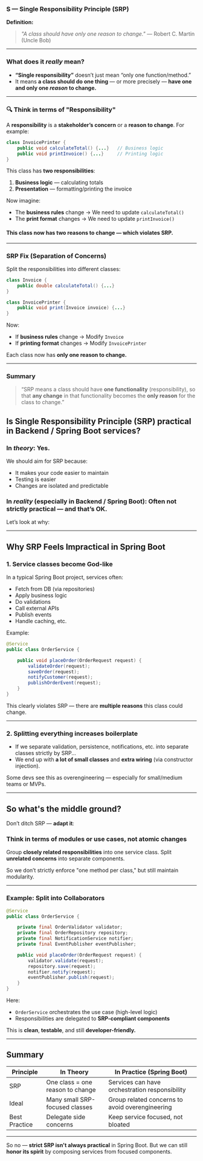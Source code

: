 
###  **S** — Single Responsibility Principle (SRP)

**Definition:**

> *"A class should have only one reason to change."* — Robert C. Martin (Uncle Bob)

---

###  What does it *really* mean?

* **“Single responsibility”** doesn’t just mean “only one function/method.”
* It means **a class should do one thing** — or more precisely — **have one and only one *reason* to change.**

---

### 🔍 Think in terms of "Responsibility"

A **responsibility** is a **stakeholder’s concern** or a **reason to change**.
For example:

```java
class InvoicePrinter {
    public void calculateTotal() {...}   // Business logic
    public void printInvoice() {...}     // Printing logic
}
```

This class has **two responsibilities**:

1. **Business logic** — calculating totals
2. **Presentation** — formatting/printing the invoice

Now imagine:

* The **business rules** change → We need to update `calculateTotal()`
* The **print format** changes → We need to update `printInvoice()`

#### This class now has **two reasons to change** — which violates SRP.

---

### SRP Fix (Separation of Concerns)

Split the responsibilities into different classes:

```java
class Invoice {
    public double calculateTotal() {...}
}

class InvoicePrinter {
    public void print(Invoice invoice) {...}
}
```

Now:

* If **business rules** change → Modify `Invoice`
* If **printing format** changes → Modify `InvoicePrinter`

Each class now has **only one reason to change.**

---

###  Summary

> “SRP means a class should have **one functionality** (responsibility), so that **any change** in that functionality becomes the **only reason** for the class to change.”


##  Is Single Responsibility Principle (SRP) **practical** in  Backend / Spring Boot services?

###  In *theory*: Yes.

We should aim for SRP because:

* It makes your code easier to maintain
* Testing is easier
* Changes are isolated and predictable

###  In *reality* (especially in Backend / Spring Boot): **Often not strictly practical** — and that’s OK.

Let’s look at why:

---

## Why SRP Feels Impractical in Spring Boot

### 1. **Service classes become God-like**

In a typical Spring Boot project, services often:

* Fetch from DB (via repositories)
* Apply business logic
* Do validations
* Call external APIs
* Publish events
* Handle caching, etc.

Example:

```java
@Service
public class OrderService {

    public void placeOrder(OrderRequest request) {
        validateOrder(request);
        saveOrder(request);
        notifyCustomer(request);
        publishOrderEvent(request);
    }
}
```

 This clearly violates SRP — there are **multiple reasons** this class could change.

---

### 2. **Splitting everything increases boilerplate**

* If we separate validation, persistence, notifications, etc. into separate classes strictly by SRP...
* We end up with **a lot of small classes** and **extra wiring** (via constructor injection).

Some devs see this as overengineering — especially for small/medium teams or MVPs.

---

## So what's the middle ground?

Don’t ditch SRP — **adapt it**:

###  **Think in terms of modules or use cases, not atomic changes**

Group **closely related responsibilities** into one service class.
Split **unrelated concerns** into separate components.

 So we don’t strictly enforce "one method per class," but still maintain modularity.

---

###  Example: Split into Collaborators

```java
@Service
public class OrderService {

    private final OrderValidator validator;
    private final OrderRepository repository;
    private final NotificationService notifier;
    private final EventPublisher eventPublisher;

    public void placeOrder(OrderRequest request) {
        validator.validate(request);
        repository.save(request);
        notifier.notify(request);
        eventPublisher.publish(request);
    }
}
```

Here:

* `OrderService` orchestrates the use case (high-level logic)
* Responsibilities are delegated to **SRP-compliant components**

This is **clean**, **testable**, and still **developer-friendly.**

---

##  Summary

| Principle     | In Theory                        | In Practice (Spring Boot)                       |
| ------------- | -------------------------------- | ----------------------------------------------- |
| SRP           | One class = one reason to change | Services can have orchestration responsibility  |
| Ideal         | Many small SRP-focused classes   | Group related concerns to avoid overengineering |
| Best Practice | Delegate side concerns           | Keep service focused, not bloated               |

---

So no — **strict SRP isn't always practical** in Spring Boot.
But we can still **honor its spirit** by composing services from focused components.
